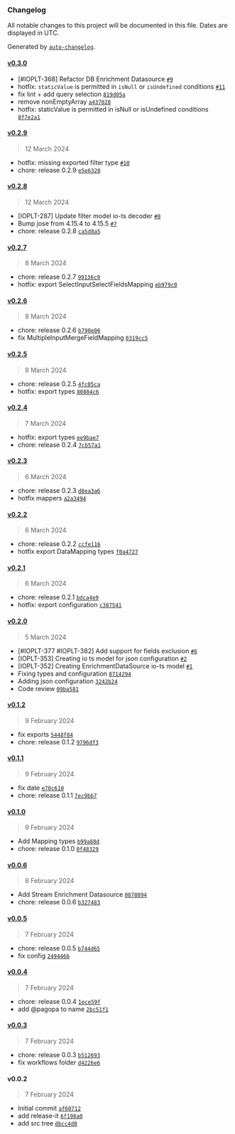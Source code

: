 ### Changelog

All notable changes to this project will be documented in this file. Dates are displayed in UTC.

Generated by [`auto-changelog`](https://github.com/CookPete/auto-changelog).

#### [v0.3.0](https://github.com/pagopa/data-indexer-commons/compare/v0.2.9...v0.3.0)

- [#IOPLT-368] Refactor DB Enrichment Datasource [`#9`](https://github.com/pagopa/data-indexer-commons/pull/9)
- hotfix: `staticValue` is permitted in `isNull` or `isUndefined` conditions [`#11`](https://github.com/pagopa/data-indexer-commons/pull/11)
- fix lint + add query selection [`819d05a`](https://github.com/pagopa/data-indexer-commons/commit/819d05a4d0001a3429aecd9b6be90f61aa7e24de)
- remove nonEmptyArray [`a437028`](https://github.com/pagopa/data-indexer-commons/commit/a43702874be981fd843fbb6fce0c370ceb8570c6)
- hotfix: staticValue is permitted in isNull or isUndefined conditions [`8f7e2a1`](https://github.com/pagopa/data-indexer-commons/commit/8f7e2a17ef1a1d2991021551ee84bc5d8acda1da)

#### [v0.2.9](https://github.com/pagopa/data-indexer-commons/compare/v0.2.8...v0.2.9)

> 12 March 2024

- hotfix: missing exported filter type [`#10`](https://github.com/pagopa/data-indexer-commons/pull/10)
- chore: release 0.2.9 [`e5e6320`](https://github.com/pagopa/data-indexer-commons/commit/e5e63205b104fd635054030af8a551a7342629cb)

#### [v0.2.8](https://github.com/pagopa/data-indexer-commons/compare/v0.2.7...v0.2.8)

> 12 March 2024

- [IOPLT-287] Update filter model io-ts decoder [`#8`](https://github.com/pagopa/data-indexer-commons/pull/8)
- Bump jose from 4.15.4 to 4.15.5 [`#7`](https://github.com/pagopa/data-indexer-commons/pull/7)
- chore: release 0.2.8 [`ca5d8a5`](https://github.com/pagopa/data-indexer-commons/commit/ca5d8a5391a8b6b7c4646d7f1745c9a1f3c7b3ab)

#### [v0.2.7](https://github.com/pagopa/data-indexer-commons/compare/v0.2.6...v0.2.7)

> 8 March 2024

- chore: release 0.2.7 [`99136c9`](https://github.com/pagopa/data-indexer-commons/commit/99136c9d69b123af743e394d9ce90848fd753b14)
- hotfix: export SelectInputSelectFieldsMapping [`eb979c0`](https://github.com/pagopa/data-indexer-commons/commit/eb979c032396d41bf0bc815f70e8a6df3caa910c)

#### [v0.2.6](https://github.com/pagopa/data-indexer-commons/compare/v0.2.5...v0.2.6)

> 8 March 2024

- chore: release 0.2.6 [`b790e06`](https://github.com/pagopa/data-indexer-commons/commit/b790e0609505bc783d72375490f50293b8261577)
- fix MultipleInputMergeFieldMapping [`0319cc5`](https://github.com/pagopa/data-indexer-commons/commit/0319cc5e0f06f69549da4055cdcf414680745268)

#### [v0.2.5](https://github.com/pagopa/data-indexer-commons/compare/v0.2.4...v0.2.5)

> 8 March 2024

- chore: release 0.2.5 [`4fc05ca`](https://github.com/pagopa/data-indexer-commons/commit/4fc05ca2fe2a9944bf9db8348c5b46e0f5e9a7a6)
- hotfix: export types [`80804c6`](https://github.com/pagopa/data-indexer-commons/commit/80804c6aacf063df2ad3a68706f2ee990563c2d8)

#### [v0.2.4](https://github.com/pagopa/data-indexer-commons/compare/v0.2.3...v0.2.4)

> 7 March 2024

- hotfix: export types [`ee9bae7`](https://github.com/pagopa/data-indexer-commons/commit/ee9bae79ec530f9bd520d5f63617eb1734c8e8a6)
- chore: release 0.2.4 [`7cb57a1`](https://github.com/pagopa/data-indexer-commons/commit/7cb57a1ec73d0f6383f8301c7515307461882662)

#### [v0.2.3](https://github.com/pagopa/data-indexer-commons/compare/v0.2.2...v0.2.3)

> 6 March 2024

- chore: release 0.2.3 [`d8ea3a6`](https://github.com/pagopa/data-indexer-commons/commit/d8ea3a69858ef6d9c0ce5992a03f969fefc31513)
- hotfix mappers [`a2a3494`](https://github.com/pagopa/data-indexer-commons/commit/a2a34944a4edb5a051f22b82f3f8ec2121242afd)

#### [v0.2.2](https://github.com/pagopa/data-indexer-commons/compare/v0.2.1...v0.2.2)

> 6 March 2024

- chore: release 0.2.2 [`ccfe116`](https://github.com/pagopa/data-indexer-commons/commit/ccfe116b249b67f11263fe9e4f9d9e27196b64fd)
- hotfix export DataMapping types [`f0a4727`](https://github.com/pagopa/data-indexer-commons/commit/f0a4727f13130ae744f52bd8c93dc4da17403e76)

#### [v0.2.1](https://github.com/pagopa/data-indexer-commons/compare/v0.2.0...v0.2.1)

> 6 March 2024

- chore: release 0.2.1 [`bdca4e9`](https://github.com/pagopa/data-indexer-commons/commit/bdca4e97467a361330eb0e73328dce684e43d0df)
- hotfix: export configuration [`c387541`](https://github.com/pagopa/data-indexer-commons/commit/c387541a336d98c60efe024ad2b7af8fd3681412)

#### [v0.2.0](https://github.com/pagopa/data-indexer-commons/compare/v0.1.2...v0.2.0)

> 5 March 2024

- [#IOPLT-377 #IOPLT-382] Add support for fields exclusion [`#6`](https://github.com/pagopa/data-indexer-commons/pull/6)
- [IOPLT-353] Creating io ts model for json configuration [`#2`](https://github.com/pagopa/data-indexer-commons/pull/2)
- [IOPLT-352] Creating EnrichmentDataSource io-ts model [`#1`](https://github.com/pagopa/data-indexer-commons/pull/1)
- Fixing types and configuration [`8714294`](https://github.com/pagopa/data-indexer-commons/commit/8714294bdf9312f6331af5ce4e40500092cb9280)
- Adding json configuration [`3242b24`](https://github.com/pagopa/data-indexer-commons/commit/3242b2485bfd83b5917a88562c727c744904907f)
- Code review [`09ba581`](https://github.com/pagopa/data-indexer-commons/commit/09ba581a12e5aef8db5eae92717c6e5b4c8cab58)

#### [v0.1.2](https://github.com/pagopa/data-indexer-commons/compare/v0.1.1...v0.1.2)

> 9 February 2024

- fix exports [`5448f84`](https://github.com/pagopa/data-indexer-commons/commit/5448f84561b81c1b7916c3419ddc907a3a0c31d5)
- chore: release 0.1.2 [`9796df3`](https://github.com/pagopa/data-indexer-commons/commit/9796df3252ece17378a01d6a06f2f1ebdca73669)

#### [v0.1.1](https://github.com/pagopa/data-indexer-commons/compare/v0.1.0...v0.1.1)

> 9 February 2024

- fix date [`e70c610`](https://github.com/pagopa/data-indexer-commons/commit/e70c610c305b7ccef41072005d3c0b3c3ea4c0f2)
- chore: release 0.1.1 [`7ec9bb7`](https://github.com/pagopa/data-indexer-commons/commit/7ec9bb7501f9e802ba9284b4cd1b92536ebb7c73)

#### [v0.1.0](https://github.com/pagopa/data-indexer-commons/compare/v0.0.6...v0.1.0)

> 9 February 2024

- Add Mapping types [`b99a88d`](https://github.com/pagopa/data-indexer-commons/commit/b99a88d0f2eab5ecb0ee740e7a20e9c0686bbcfe)
- chore: release 0.1.0 [`0f48329`](https://github.com/pagopa/data-indexer-commons/commit/0f48329359ee2376722801b73ce87732391d5bb5)

#### [v0.0.6](https://github.com/pagopa/data-indexer-commons/compare/v0.0.5...v0.0.6)

> 8 February 2024

- Add Stream Enrichment Datasource [`0878094`](https://github.com/pagopa/data-indexer-commons/commit/0878094e1299c544ce5be43b9cee7f4850f6b93d)
- chore: release 0.0.6 [`b327483`](https://github.com/pagopa/data-indexer-commons/commit/b3274832d35c8d174de0dbc5d05e24600b7b51f7)

#### [v0.0.5](https://github.com/pagopa/data-indexer-commons/compare/v0.0.4...v0.0.5)

> 7 February 2024

- chore: release 0.0.5 [`b744d65`](https://github.com/pagopa/data-indexer-commons/commit/b744d6552a99c733edb6ee6ab1d40b34b6059178)
- fix config [`2494466`](https://github.com/pagopa/data-indexer-commons/commit/2494466dfe9c86953bf0013dba0dcab67d6f38d9)

#### [v0.0.4](https://github.com/pagopa/data-indexer-commons/compare/v0.0.3...v0.0.4)

> 7 February 2024

- chore: release 0.0.4 [`1ece59f`](https://github.com/pagopa/data-indexer-commons/commit/1ece59fac088c696c1f9fc0ce22f10d41680a506)
- add @pagopa to name [`2bc51f1`](https://github.com/pagopa/data-indexer-commons/commit/2bc51f15970c595ed8926b9347658cebdd23516c)

#### [v0.0.3](https://github.com/pagopa/data-indexer-commons/compare/v0.0.2...v0.0.3)

> 7 February 2024

- chore: release 0.0.3 [`b512693`](https://github.com/pagopa/data-indexer-commons/commit/b51269381c9418bcc1693e368e900c17347bf2a5)
- fix workflows folder [`d4226e6`](https://github.com/pagopa/data-indexer-commons/commit/d4226e638564cf4d348a2d6bacaae94f8019ac2b)

#### v0.0.2

> 7 February 2024

- Initial commit [`af60712`](https://github.com/pagopa/data-indexer-commons/commit/af60712ee5a879abb1789e8096bf728d2e397f0f)
- add release-it [`6f198a0`](https://github.com/pagopa/data-indexer-commons/commit/6f198a075614b3a9c3b8c9cfcfd65cce028172b4)
- add src tree [`dbcc4d0`](https://github.com/pagopa/data-indexer-commons/commit/dbcc4d0354d8690104237436fe70ce8b49fedb9f)
